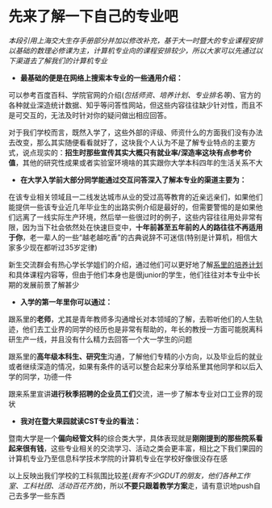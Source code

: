 # 先来了解一下自己的专业吧

_本段引用上海交大生存手册部分并加以修改补充，基于大一时暨大的专业课程安排以基础的数理必修课为主，计算机专业向的课程安排较少，所以大家可以先通过以下渠道去了解我们的计算机专业_

* **最基础的便是在网络上搜索本专业的一些通用介绍：**

可以参考百度百科、学院官网的介绍(_包括师资、培养计划、专业排名等_)、官方的各种就业深造统计数据、知乎等问答性网站，但这些内容往往缺少针对性，而且不是可交互的，无法及时针对你的疑问做出相应回答。

对于我们学校而言，既然入学了，这些外部的评级、师资什么的方面我们没有办法去改变，那么其实随便看看就好了，这块我个人认为不是了解专业特点的主要方式，说点现实的：**招生时那些宣传其实大概只有就业率/深造率这块有点参考价值**，其他的研究性成果或者实验室环境啥的其实跟你大学本科四年的生活关系不大

* **在大学入学前大部分同学能通过交互问答深入了解本专业的渠道主要为：**

在该专业相关领域且一二线发达城市从业的受过高等教育的近亲远亲们，如果他们能提供一些该专业近几年毕业生的出路实例介绍是最好的，但需要警惕的是如果他们远离了一线实际生产环境，然后举一些很过时的例子，这些内容往往用处非常有限，因为当下社会依然处在快速巨变中，**十年前甚至五年前的人的路往往不再适用于你**，老一辈人的一些“越老越吃香”的古典说辞不可迷信(特别是计算机，相信大家多少现在都听过35岁定律)

新生交流群会有热心学长学姐们的介绍，通过他们可以更好地了解[系里的培养计划](https://jwc.jnu.edu.cn/2021j/list.htm)和具体课程内容等，但由于他们本身也是很junior的学生，他们往往对本专业中长期的发展前景了解甚少

* **入学的第一年里你可以通过：**

跟系里的**老师**，尤其是青年教师多沟通增长对本领域的了解，去聆听他们的人生轨迹，他们去工业界的同学的经历也是非常有帮助的，年长的教授一方面可能脱离科研生产一线，并且没有什么精力去回答一个大一学生的问题

跟系里的**高年级本科生、研究生**沟通，了解他们专精的小方向，以及毕业后的就业或者继续深造的情况，如果有条件的话可以整合起来分享给系里其他同学和以后入学的同学，功德一件

跟来系里宣讲**进行秋季招聘的企业员工们**交流，进一步了解本专业对口工业界的现状

* **我对在暨大果园就读CST专业的看法：**

暨南大学是一个**偏向经管文科**的综合类大学，具体表现就是**刚刚提到的那些院系看起来很有钱**，这些专业相关的交流学习、活动之类会更丰富，相比之下我们果园的计算机专业乃至信息科学技术学院的计算机专业在学校好像很没存在感

以上反映出我们学校的工科氛围比较差(_我有不少GDUT的朋友，他们各种工作室、工科社团、活动百花齐放_)，所以**不要只跟着教学方案**走，请有意识地push自己去多学一些东西
